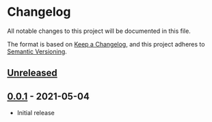 # Changelog

All notable changes to this project will be documented in this file.

The format is based on [Keep a Changelog](https://keepachangelog.com/en/1.0.0/),
and this project adheres to [Semantic Versioning](https://semver.org/spec/v2.0.0.html).

## [Unreleased]

## [0.0.1] - 2021-05-04

- Initial release

[unreleased]: https://github.com/LuciferInLove/aws-k8s-ebs-autoscaler/compare/v0.0.1...HEAD
[0.0.1]: https://github.com/LuciferInLove/aws-k8s-ebs-autoscaler/releases/tag/v0.0.1
